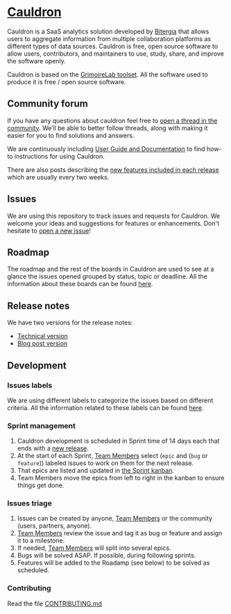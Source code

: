 # [Cauldron](https://cauldron.io)

Cauldron is a SaaS analytics solution developed by [Bitergia](https://bitergia.com/) that allows users to aggregate information from multiple collaboration platforms as different types of data sources. Cauldron is free, open source software to allow users, contributors, and maintainers to use, study, share, and improve the software openly.

Cauldron is based on the [GrimoireLab toolset](https://chaoss.github.io/grimoirelab). All the software used to produce it is free / open source software.


## Community forum

If you have any questions about cauldron feel free to [open a thread in the community](https://community.cauldron.io/c/support-feedback/2). We’ll be able to better follow threads, along with making it easier for you to find solutions and answers.

We are continuously including [User Guide and Documentation](https://community.cauldron.io/c/docs/6) to find how-to instructions for using Cauldron.

There are also posts describing the [new features included in each release](https://community.cauldron.io/c/announcements/5) which are usually every two weeks.  

## Issues

We are using this repository to track issues and requests for Cauldron. We welcome your ideas and suggestions for features or enhancements. Don't hesitate to [open a new issue](https://gitlab.com/cauldronio/cauldron/-/issues/new)!


## Roadmap

The roadmap and the rest of the boards in Cauldron are used to see at a glance the issues opened grouped by status, topic or deadline. All the information about these boards can be found [here](BOARDS.md).


## Release notes

We have two versions for the release notes:
- [Technical version](releases/README.md)
- [Blog post version](https://community.cauldron.io/c/announcements/5)  


## Development


### Issues labels

We are using different labels to categorize the issues based on different criteria. All the information related to these labels can be found [here](LABELS.md).


### Sprint management

1. Cauldron development is scheduled in Sprint time of 14 days each that ends with a [new release](https://gitlab.com/cauldronio/cauldron/-/tree/master/releases).
2. At the start of each Sprint, [Team Members](https://gitlab.com/cauldronio/cauldron/-/project_members) select (`epic` and (`bug` or `feature`)) labeled issues to work on them for the next release.
3. That epics are listed and updated in [the Sprint kanban](https://gitlab.com/groups/cauldronio/-/boards/994133?scope=all&utf8=%E2%9C%93&state=opened&label_name[]=Epic&milestone_title=%23started).
4. Team Members move the epics from left to right in the kanban to ensure things get done.


### Issues triage

1. Issues can be created by anyone, [Team Members](https://gitlab.com/groups/cauldronio/-/group_members) or the community (users, partners, anyone).
2. [Team Members](https://gitlab.com/groups/cauldronio/-/group_members) review the issue and tag it as bug or feature and assign it to a milestone.
3. If needed, [Team Members](https://gitlab.com/groups/cauldronio/-/group_members) will split into several epics.
4. Bugs will be solved ASAP. If possible, during following sprints.
5. Features will be added to the Roadamp (see below) to be solved as scheduled.


### Contributing

Read the file [CONTRIBUTING.md](./CONTRIBUTING.md)
